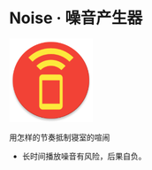 # Noise · 噪音产生器

<img src="./app/src/main/ic_launcher-web.png" width="30%"/>

用怎样的节奏抵制寝室的喧闹

* 长时间播放噪音有风险，后果自负。